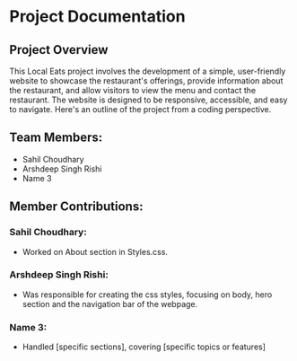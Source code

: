 # Project Documentation

## Project Overview

This Local Eats project involves the development of a simple, user-friendly website to showcase the restaurant's offerings, provide information about the restaurant, and allow visitors to view the menu and contact the restaurant. The website is designed to be responsive, accessible, and easy to navigate. Here's an outline of the project from a coding perspective.

## Team Members:

-   Sahil Choudhary
-   Arshdeep Singh Rishi
-   Name 3

## Member Contributions:

### Sahil Choudhary:

-   Worked on About section in Styles.css.

### Arshdeep Singh Rishi:

-   Was responsible for creating the css styles, focusing on body, hero section and the navigation bar of the webpage.

### Name 3:

-   Handled [specific sections], covering [specific topics or features]